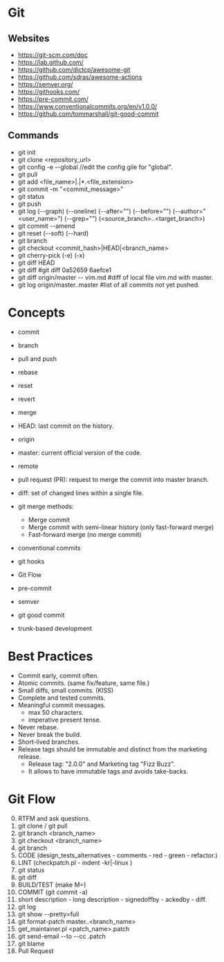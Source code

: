 # Git
## Websites
* <https://git-scm.com/doc>
* <https://lab.github.com/>
* <https://github.com/dictcp/awesome-git>
* <https://github.com/sdras/awesome-actions>
* <https://semver.org/>
* <https://githooks.com/>
* <https://pre-commit.com/>
* <https://www.conventionalcommits.org/en/v1.0.0/>
* <https://github.com/tommarshall/git-good-commit>

## Commands
* git init
* git clone <repository_url>
* git config -e --global //edit the config gile for "global".
* git pull
* git add <file_name>|.|*.<file_extension>
* git commit -m "<commit_message>"
* git status
* git push
* git log (--graph) (--oneline) (--after="<date>") (--before="<date>") (--author="<user_name>") (--grep="<message>") (<source_branch>..<target_branch>)
* git commit --amend
* git reset (--soft) (--hard) <commit>
* git branch <branch-name>
* git checkout <commit_hash>|HEAD|<branch_name>
* git cherry-pick (-e) (-x)
* git diff HEAD
* git diff <commit> <commit> #git diff 0a52659 6aefce1 
* git diff origin/master -- vim.md #diff of local file vim.md with master.
* git log origin/master..master #list of all commits not yet pushed.

# Concepts

* commit
* branch
* pull and push
* rebase
* reset
* revert
* merge
* HEAD: last commit on the history.
* origin
* master: current official version of the code.
* remote
* pull request (PR): request to merge the commit into master branch.
* diff: set of changed lines within a single file.
* git merge methods:
	- Merge commit
	- Merge commit with semi-linear history (only fast-forward merge)
	- Fast-forward merge (no merge commit)

* conventional commits
* git hooks
* Git Flow
* pre-commit
* semver
* git good commit
* trunk-based development

# Best Practices

* Commit early, commit often.
* Atomic commits. (same fix/feature, same file.)
* Small diffs, small commits. (KISS)
* Complete and tested commits.
* Meaningful commit messages.
	* max 50 characters.
	* imperative present tense.
* Never rebase.
* Never break the build.
* Short-lived branches.
* Release tags should be immutable and distinct from the marketing release.
	* Release tag: "2.0.0" and Marketing tag "Fizz Buzz".
	* It allows to have immutable tags and avoids take-backs.

# Git Flow
0. RTFM and ask questions.
0. git clone / git pull
1. git branch <branch_name>
2. git checkout <branch_name>
3. git branch
4. CODE (design_tests_alternatives - comments - red - green - refactor.)
5. LINT (checkpatch.pl - indent -kr|-linux <file>)
6. git status
7. git diff
8. BUILD/TEST (make M=<path>)
9. COMMIT (git commit -a)
10. short description - long description - signedoffby - ackedby - diff.
11. git log
12. git show --pretty=full
13. git format-patch master..<branch_name>
14. get_maintainer.pl <patch_name>.patch
15. git send-email --to <email> --cc <email> <patch>.patch
16. git blame <file>
17. Pull Request


